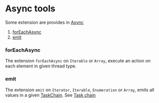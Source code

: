 # Async tools

Some extension are provides in [Async](../main/java/fr/jhelp/tasks/Async.kt)

1. [forEachAsync](#foreachasync)
2. [emit](#emit)

### forEachAsync

The extension `forEachAsync` on `Iterable` or `Array`, execute an action
on each element in given thread type.

### emit

The extension `emit` on `Iterator`, `Iterable`, `Enumeration` or `Array`,
emits all values in a given [TaskChain](../main/java/fr/jhelp/tasks/chain/TaskChain.kt).
See [Task chain](TaskChain.md)
